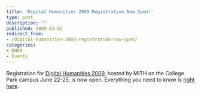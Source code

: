 ```yaml
---
title: 'Digital Humanities 2009 Registration Now Open!'
type: post
description: ""
published: 2009-03-02
redirect_from: 
- /digital-humanities-2009-registration-now-open/
categories:
- DH09
- Events
---
```

Registration for [Digital Humanities 2009](http://web.archive.org/web/20110907061828/http://www.mith2.umd.edu:80/dh09/), hosted by MITH on the College Park campus June 22-25, is now open. Everything you need to know is [right here](http://web.archive.org/web/20100603204337/http://www.mith2.umd.edu/dh09/?p=83).
